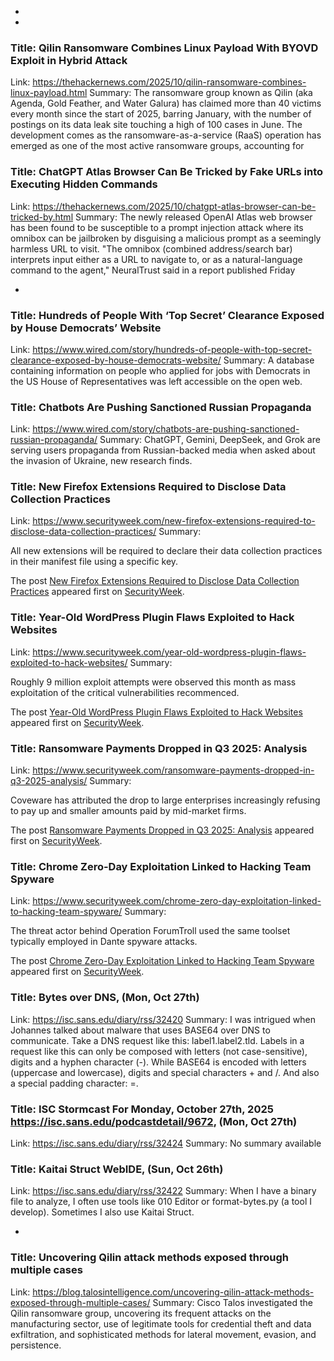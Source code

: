  - 
 - 
### Title: Qilin Ransomware Combines Linux Payload With BYOVD Exploit in Hybrid Attack
Link: https://thehackernews.com/2025/10/qilin-ransomware-combines-linux-payload.html
Summary: The ransomware group known as Qilin (aka Agenda, Gold Feather, and Water Galura) has claimed more than 40 victims every month since the start of 2025, barring January, with the number of postings on its data leak site touching a high of 100 cases in June.
The development comes as the ransomware-as-a-service (RaaS) operation has emerged as one of the most active ransomware groups, accounting for

### Title: ChatGPT Atlas Browser Can Be Tricked by Fake URLs into Executing Hidden Commands
Link: https://thehackernews.com/2025/10/chatgpt-atlas-browser-can-be-tricked-by.html
Summary: The newly released OpenAI Atlas web browser has been found to be susceptible to a prompt injection attack where its omnibox can be jailbroken by disguising a malicious prompt as a seemingly harmless URL to visit.
"The omnibox (combined address/search bar) interprets input either as a URL to navigate to, or as a natural-language command to the agent," NeuralTrust said in a report published Friday

 - 
### Title: Hundreds of People With ‘Top Secret’ Clearance Exposed by House Democrats’ Website
Link: https://www.wired.com/story/hundreds-of-people-with-top-secret-clearance-exposed-by-house-democrats-website/
Summary: A database containing information on people who applied for jobs with Democrats in the US House of Representatives was left accessible on the open web.

### Title: Chatbots Are Pushing Sanctioned Russian Propaganda
Link: https://www.wired.com/story/chatbots-are-pushing-sanctioned-russian-propaganda/
Summary: ChatGPT, Gemini, DeepSeek, and Grok are serving users propaganda from Russian-backed media when asked about the invasion of Ukraine, new research finds.

### Title: New Firefox Extensions Required to Disclose Data Collection Practices
Link: https://www.securityweek.com/new-firefox-extensions-required-to-disclose-data-collection-practices/
Summary: <p>All new extensions will be required to declare their data collection practices in their manifest file using a specific key.</p>
<p>The post <a href="https://www.securityweek.com/new-firefox-extensions-required-to-disclose-data-collection-practices/">New Firefox Extensions Required to Disclose Data Collection Practices</a> appeared first on <a href="https://www.securityweek.com">SecurityWeek</a>.</p>

### Title: Year-Old WordPress Plugin Flaws Exploited to Hack Websites
Link: https://www.securityweek.com/year-old-wordpress-plugin-flaws-exploited-to-hack-websites/
Summary: <p>Roughly 9 million exploit attempts were observed this month as mass exploitation of the critical vulnerabilities recommenced.</p>
<p>The post <a href="https://www.securityweek.com/year-old-wordpress-plugin-flaws-exploited-to-hack-websites/">Year-Old WordPress Plugin Flaws Exploited to Hack Websites</a> appeared first on <a href="https://www.securityweek.com">SecurityWeek</a>.</p>

### Title: Ransomware Payments Dropped in Q3 2025: Analysis
Link: https://www.securityweek.com/ransomware-payments-dropped-in-q3-2025-analysis/
Summary: <p>Coveware has attributed the drop to large enterprises increasingly refusing to pay up and smaller amounts paid by mid-market firms.</p>
<p>The post <a href="https://www.securityweek.com/ransomware-payments-dropped-in-q3-2025-analysis/">Ransomware Payments Dropped in Q3 2025: Analysis</a> appeared first on <a href="https://www.securityweek.com">SecurityWeek</a>.</p>

### Title: Chrome Zero-Day Exploitation Linked to Hacking Team Spyware
Link: https://www.securityweek.com/chrome-zero-day-exploitation-linked-to-hacking-team-spyware/
Summary: <p>The threat actor behind Operation ForumTroll used the same toolset typically employed in Dante spyware attacks.</p>
<p>The post <a href="https://www.securityweek.com/chrome-zero-day-exploitation-linked-to-hacking-team-spyware/">Chrome Zero-Day Exploitation Linked to Hacking Team Spyware</a> appeared first on <a href="https://www.securityweek.com">SecurityWeek</a>.</p>

### Title: Bytes over DNS, (Mon, Oct 27th)
Link: https://isc.sans.edu/diary/rss/32420
Summary: I was intrigued when Johannes talked about malware that uses BASE64 over DNS to communicate. Take a DNS request like this: label1.label2.tld. Labels in a request like this can only be composed with letters (not case-sensitive), digits and a hyphen character (-). While BASE64 is encoded with letters (uppercase and lowercase), digits and special characters &#x2b; and /. And also a special padding character: =.&#xd;

### Title: ISC Stormcast For Monday, October 27th, 2025 https://isc.sans.edu/podcastdetail/9672, (Mon, Oct 27th)
Link: https://isc.sans.edu/diary/rss/32424
Summary: No summary available

### Title: Kaitai Struct WebIDE, (Sun, Oct 26th)
Link: https://isc.sans.edu/diary/rss/32422
Summary: When I have a binary file to analyze, I often use tools like 010 Editor or format-bytes.py (a tool I develop). Sometimes I also use Kaitai Struct.&#xd;

 - 
### Title: Uncovering Qilin attack methods exposed through multiple cases
Link: https://blog.talosintelligence.com/uncovering-qilin-attack-methods-exposed-through-multiple-cases/
Summary: Cisco Talos investigated the Qilin ransomware group, uncovering its frequent attacks on the manufacturing sector, use of legitimate tools for credential theft and data exfiltration, and sophisticated methods for lateral movement, evasion, and persistence.


